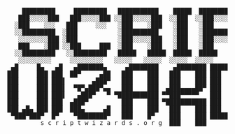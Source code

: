 <pre>
    █████████     █████████   ███████████    █████  ███████████  ███████████
   ███░░░░░███   ███░░░░░███ ░░███░░░░░███  ░░███  ░░███░░░░░███░█░░░███░░░█
  ░███    ░░░   ███     ░░░   ░███    ░███   ░███   ░███    ░███░   ░███  ░
  ░░█████████  ░███           ░██████████    ░███   ░██████████     ░███
   ░░░░░░░░███ ░███           ░███░░░░░███   ░███   ░███░░░░░░      ░███
   ███    ░███ ░░███     ███  ░███    ░███   ░███   ░███            ░███
  ░░█████████   ░░█████████   █████   █████  █████  █████           █████
   ░░░░░░░░░     ░░░░░░░░░   ░░░░░   ░░░░░  ░░░░░  ░░░░░           ░░░░░
 ▄█     █▄   ▄█   ▄███████▄     ▄████████    ▄████████ ████████▄     ▄████████
███     ███ ███  ██▀     ▄██   ███    ███   ███    ███ ███   ▀███   ███    ███
███     ███ ███▌       ▄███▀   ███    ███   ███    ███ ███    ███   ███    █▀
███     ███ ███▌  ▀█▀▄███▀▄▄   ███    ███  ▄███▄▄▄▄██▀ ███    ███   ███
███     ███ ███▌   ▄███▀   ▀ ▀███████████ ▀▀███▀▀▀▀▀   ███    ███ ▀███████████
███     ███ ███  ▄███▀         ███    ███ ▀███████████ ███    ███          ███
███ ▄█▄ ███ ███  ███▄     ▄█   ███    ███   ███    ███ ███   ▄███    ▄█    ███
 ▀███▀███▀  █▀    ▀████████▀   ███    █▀    ███    ███ ████████▀   ▄████████▀
         s c r i p t w i z a r d s . o r g  ███    ███
</pre
